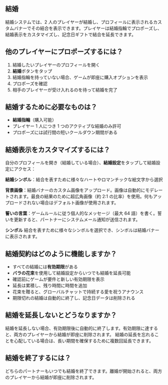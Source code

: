 ## 結婚

結婚システムでは、2 人のプレイヤーが結婚し、プロフィールに表示されるカスタムバナーでその結合を表示できます。プレイヤーは結婚指輪でプロポーズし、結婚表示をカスタマイズし、記念日ギフトで結合を延長できます。

## 他のプレイヤーにプロポーズするには？

1. 結婚したいプレイヤーのプロフィールを開く
2. **結婚**ボタンをタップ
3. 結婚指輪を持っていない場合、ゲームが即座に購入オプションを表示
4. プロポーズを確認
5. 相手のプレイヤーが受け入れるのを待って結婚を完了

## 結婚するために必要なものは？

- **結婚指輪**（購入可能）
- プレイヤー 1 人につき 1 つのアクティブな結婚のみ許可
- プロポーズには試行間の短いクールダウン期間がある

## 結婚表示をカスタマイズするには？

自分のプロフィールを開き（結婚している場合）、**結婚設定**をタップして結婚設定にアクセス：

**結婚シンボル**：結合を表すために様々なハートやロマンチックな絵文字から選択

**背景画像**：結婚バナーのカスタム画像をアップロード。画像は自動的にモデレートされます。最良の結果のために超広角画像（約 2:1 の比率）を使用。何もアップロードされない場合はデフォルト画像が使用されます。

**誓いの言葉**：ゲームルールに従う個人的なメッセージ（最大 64 語）を書く。誓いを更新すると、パートナーにシステムメール通知が送信されます。

**シンボル** 結合を表すために様々なシンボルを選択でき、シンボルは結婚バナーに表示されます。

## 結婚契約はどのように機能しますか？

- すべての結婚には**有効期限**がある
- **バラの花束**を使用して結婚設定からいつでも結婚を延長可能
- 確認前にゲームが要件と新しい有効期限を表示
- 延長は累積し、残り時間に時間を追加
- 花束を贈ると、グローバルチャットで持続する愛を祝うアナウンス
- 期限切れの結婚は自動的に終了し、記念日データは削除される

## 結婚を延長しないとどうなりますか？

結婚を延長しない場合、有効期限後に自動的に終了します。有効期限に達すると、両方のプレイヤーから結婚が即座に削除されます。
結婚の延長を忘れることを心配している場合は、長い期間を確保するために複数回延長できます。

## 結婚を終了するには？

どちらのパートナーもいつでも結婚を終了できます。離婚が開始されると、両方のプレイヤーから結婚が即座に削除されます。
